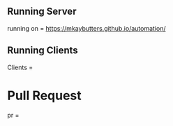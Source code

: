 ## Running Server

running on = https://mkaybutters.github.io/automation/

## Running Clients

Clients = 

# Pull Request

pr = 
